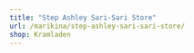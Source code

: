 ```yaml
---
title: "Step Ashley Sari-Sari Store"
url: /marikina/step-ashley-sari-sari-store/
shop: Kramladen
---
```


